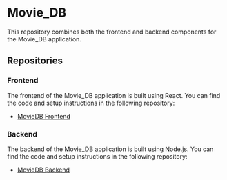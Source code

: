 # Movie_DB

This repository combines both the frontend and backend components for the Movie_DB application.

## Repositories

### Frontend
The frontend of the Movie_DB application is built using React. You can find the code and setup instructions in the following repository:
- [MovieDB Frontend](https://github.com/NivedGanga/moviedb-frontend)

### Backend
The backend of the Movie_DB application is built using Node.js. You can find the code and setup instructions in the following repository:
- [MovieDB Backend](https://github.com/NivedGanga/moviedb-backend)
